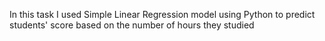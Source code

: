 In this task I used Simple Linear Regression model using Python to predict students' score based on the number of hours they studied
